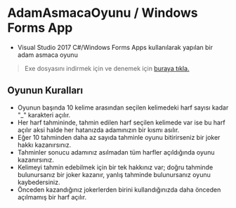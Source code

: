 # AdamAsmacaOyunu / Windows Forms App 
- Visual Studio 2017 C#/Windows Forms Apps kullanılarak yapılan bir adam asmaca oyunu
> Exe dosyasını indirmek için ve denemek için [buraya tıkla.](https://github.com/taylanunutmaz/AdamAsmacaOyunu-WindowsFormsApp/raw/master/AdamAsmacaOyunu/Properties/AdamAsmacaOyunu.exe)

## Oyunun Kuralları
- Oyunun başında 10 kelime arasından seçilen kelimedeki harf sayısı kadar "_" karakteri açılır.
- Her harf tahmininde, tahmin edilen harf seçilen kelimede var ise bu harf açılır aksi halde her hatanızda adamınızın bir kısmı asılır.
- Eğer 10 tahminden daha az sayıda tahminle oyunu bitirirseniz bir joker hakkı kazanırsınız.
- Tahminler sonucu adamınız asılmadan tüm harfler açıldığında oyunu kazanırsınız.
- Kelimeyi tahmin edebilmek için bir tek hakkınız var; doğru tahminde bulunursanız bir joker kazanır, yanlış tahminde bulunursanız oyunu kaybedersiniz.
- Önceden kazandığınız jokerlerden birini kullandığınızda daha önceden açılmamış bir harf açılır.
